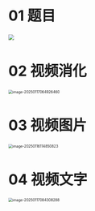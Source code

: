 # 01 题目

<img src="https://cvp.oss-cn-shanghai.aliyuncs.com/202501161138561.png" style="zoom: 67%;" />



# 02 视频消化

<img src="https://cvp.oss-cn-shanghai.aliyuncs.com/202501170649596.png" alt="image-20250117064926460" style="zoom:50%;" />



# 03 视频图片

<img src="https://cvp.oss-cn-shanghai.aliyuncs.com/202501161148955.png" alt="image-20250116114850823" style="zoom:50%;" />



# 04 视频文字

<img src="https://cvp.oss-cn-shanghai.aliyuncs.com/202501170843386.png" alt="image-20250117084308288" style="zoom:50%;" />